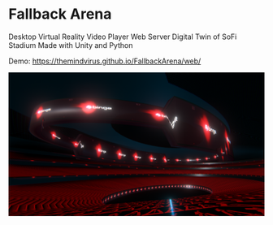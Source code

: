 # Fallback Arena
Desktop Virtual Reality Video Player Web Server Digital Twin of SoFi Stadium Made with Unity and Python

Demo: https://themindvirus.github.io/FallbackArena/web/

![screenshot](https://github.com/themindvirus/FallbackArena/blob/main/screenshot.png)
